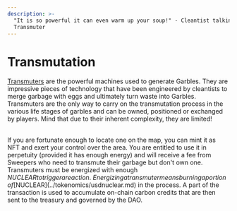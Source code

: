 ```yaml
---
description: >-
  "It is so powerful it can even warm up your soup!" - Cleantist talking about a
  Transmuter
---
```


# Transmutation

[Transmuters](../resources/nft/transmuters.md) are the powerful machines used to generate Garbles. They are impressive pieces of technology that have been engineered by cleantists to merge garbage with eggs and ultimately turn waste into Garbles. Transmuters are the only way to carry on the transmutation process in the various life stages of garbles and can be owned, positioned or exchanged by players. Mind that due to their inherent complexity, they are limited!

\
If you are fortunate enough to locate one on the map, you can mint it as NFT and exert your control over the area. You are entitled to use it in perpetuity (provided it has enough energy) and will receive a fee from Sweepers who need to transmute their garbage but don't own one. \
Transmuters must be energized with enough $NUCLEAR to trigger a reaction. \
Energizing a transmuter means burning a portion of [$NUCLEAR](../tokenomics/usdnuclear.md) in the process. A part of the transaction is used to accumulate on-chain carbon credits that are then sent to the treasury and governed by the DAO.&#x20;
